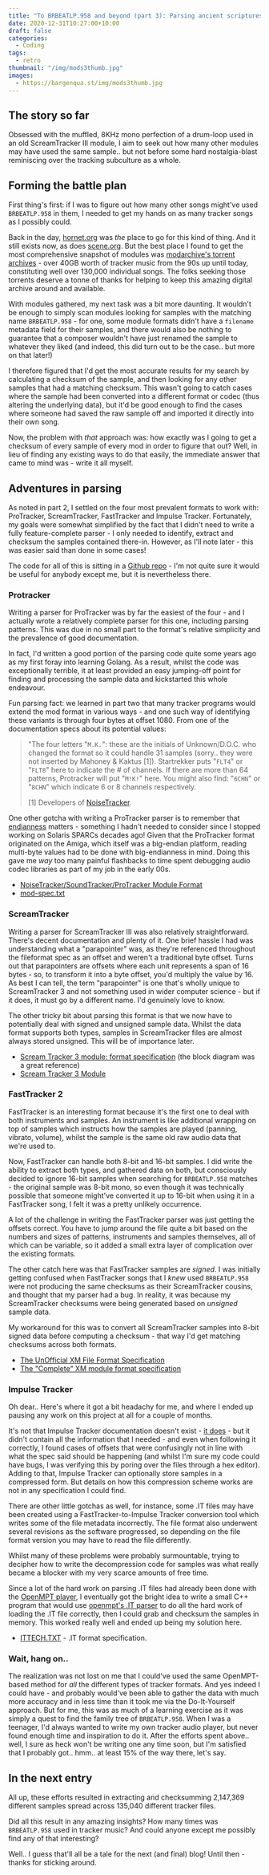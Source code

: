 ```yaml
---
title: "To BRBEATLP.958 and beyond (part 3): Parsing ancient scriptures"
date: 2020-12-31T10:27:00+10:00
draft: false
categories:
  - Coding
tags:
  - retro
thumbnail: "/img/mods3thumb.jpg"
images:
  - https://bargenqua.st/img/mods3thumb.jpg
---
```


## The story so far

Obsessed with the muffled, 8KHz mono perfection of a drum-loop used in an old ScreamTracker III module, I aim to seek out how many other modules may have used the same sample.. but not before some hard nostalgia-blast reminiscing over the tracking subculture as a whole.

## Forming the battle plan

First thing's first: if I was to figure out how many other songs might've used `BRBEATLP.958` in them, I needed to get my hands on as many tracker songs as I possibly could.

Back in the day, [hornet.org](https://hornet.org) was _the_ place to go for this kind of thing. And it still exists now, as does [scene.org](https://files.scene.org/browse/music/). But the best place I found to get the most comprehensive snapshot of modules was [modarchive's torrent archives](http://tracker.modarchive.org/) - over 40GB worth of tracker music from the 90s up until today,  constituting well over 130,000 individual songs. The folks seeking those torrents deserve a tonne of thanks for helping to keep this amazing digital archive around and available.

With modules gathered, my next task was a bit more daunting. It wouldn't be enough to simply scan modules looking for samples with the matching name `BRBEATLP.958` - for one, some module formats didn't have a `filename` metadata field for their samples, and there would also be nothing to guarantee that a composer wouldn't have just renamed the sample to whatever they liked (and indeed, this did turn out to be the case.. but more on that later!)

I therefore figured that I'd get the most accurate results for my search by calculating a checksum of the sample, and then looking for any other samples that had a matching checksum. This wasn't going to catch cases where the sample had been converted into a different format or codec (thus altering the underlying data), but it'd be good enough to find the cases where someone had saved the raw sample off and imported it directly into their own song.

Now, the problem with _that_ approach was: how exactly was I going to get a checksum of every sample of every mod in order to figure that out? Well, in lieu of finding any existing ways to do that easily, the immediate answer that came to mind was - write it all myself.

## Adventures in parsing

As noted in part 2, I settled on the four most prevalent formats to work with: ProTracker, ScreamTracker, FastTracker and Impulse Tracker. Fortunately, my goals were somewhat simplified by the fact that I didn't need to write a fully feature-complete parser - I only needed to identify, extract and checksum the samples contained there-in. However, as I'll note later - this was easier said than done in some cases! 

The code for all of this is sitting in a [Github repo](https://github.com/mrbarge/go-mod) - I'm not quite sure it would be useful for anybody except me, but it is nevertheless there. 

### Protracker 

Writing a parser for ProTracker was by far the easiest of the four - and I actually wrote a relatively complete parser for this one, including parsing patterns. This was due in no small part to the format's relative simplicity and the prevalence of good documentation.

In fact, I'd written a good portion of the parsing code quite some years ago as my first foray into learning Golang. As a result, whilst the code was exceptionally terrible, it at least provided an easy jumping-off point for finding and processing the sample data and kickstarted this whole endeavour.

Fun parsing fact: we learned in part two that many tracker programs would extend the mod format in various ways - and one such way of identifying these variants is through four bytes at offset 1080. From one of the documentation specs about its potential values: 

> "The four letters "`M.K.`": these are the initials of Unknown/D.O.C. who changed the format so it could handle 31 samples (sorry.. they were not inserted by Mahoney & Kaktus [1]). Startrekker puts "`FLT4`" or "`FLT8`" here to indicate the # of channels. If there are more than 64 patterns, Protracker will put "`M!K!`" here. You might also find: "`6CHN`" or "`8CHN`" which indicate 6 or 8 channels respectively.
> 
> [1] Developers of [NoiseTracker](https://en.wikipedia.org/wiki/NoiseTracker).

One other gotcha with writing a ProTracker parser is to remember that [endianness](https://en.wikipedia.org/wiki/Endianness) matters - something I hadn't needed to consider since I stopped working on Solaris SPARCs decades ago! Given that the ProTracker format originated on the Amiga, which itself was a big-endian platform, reading multi-byte values had to be done with big-endianness in mind. Doing this gave me _way_ too many painful flashbacks to time spent debugging audio codec libraries as part of my job in the early 00s.

- [NoiseTracker/SoundTracker/ProTracker Module Format](https://www.aes.id.au/modformat.html)
- [mod-spec.txt](https://www.eblong.com/zarf/blorb/mod-spec.txt)

### ScreamTracker

Writing a parser for ScreamTracker III was also relatively straightforward. There's decent documentation and plenty of it. One brief hassle I had was understanding what a "parapointer" was, as they're referenced throughout the fileformat spec as an offset and weren't a traditional byte offset. Turns out that parapointers are offsets where each unit represents a span of 16 bytes - so, to transform it into a byte offset, you'd multiply the value by 16. As best I can tell, the term "parapointer" is one that's wholly unique to ScreamTracker 3 and not something used in wider computer science - but if it does, it must go by a different name. I'd genuinely love to know.

The other tricky bit about parsing this format is that we now have to potentially deal with signed and unsigned sample data. Whilst the data format supports both types, samples in ScreamTracker files are almost always stored unsigned. This will be of importance later.

- [Scream Tracker 3 module: format specification](https://formats.kaitai.io/s3m/index.html) (the block diagram was a great reference)
- [Scream Tracker 3 Module](https://wiki.multimedia.cx/index.php/Scream_Tracker_3_Module)

### FastTracker 2

FastTracker is an interesting format because it's the first one to deal with both instruments and samples. An instrument is like additional wrapping on top of samples which instructs how the samples are played (panning, vibrato, volume), whilst the sample is the same old raw audio data that we're used to.

Now, FastTracker can handle both 8-bit and 16-bit samples. I did write the ability to extract both types, and gathered data on both, but consciously decided to ignore 16-bit samples when searching for `BRBEATLP.958` matches - the original sample was 8-bit mono, so even though it was technically possible that someone might've converted it up to 16-bit when using it in a FastTracker song, I felt it was a pretty unlikely occurrence.

A lot of the challenge in writing the FastTracker parser was just getting the offsets correct. You have to jump around the file quite a bit based on the numbers and sizes of patterns, instruments and samples themselves, all of which can be variable, so it added a small extra layer of complication over the existing formats.

The other catch here was that FastTracker samples are _signed_. I was initially getting confused when FastTracker songs that I _knew_ used `BRBEATLP.958` were not producing the same checksums as their ScreamTracker cousins, and thought that my parser had a bug. In reality, it was because my ScreamTracker checksums were being generated based on _unsigned_ sample data. 

My workaround for this was to convert all ScreamTracker samples into 8-bit signed data before computing a checksum - that way I'd get matching checksums across both formats.

- [The UnOfficial XM File Format Specification](http://www.soma.pirate-server.com/projects/experiments/xm/XM_file_format.pdf)
- [The "Complete" XM module format specification](http://jss.sourceforge.net/moddoc/xm-form.txt)

### Impulse Tracker

Oh dear.. Here's where it got a bit headachy for me, and where I ended up pausing any work on this project at all for a couple of months.

It's not that Impulse Tracker documentation doesn't exist - [it does](https://github.com/schismtracker/schismtracker/wiki/ITTECH.TXT) - but it didn't contain all the information that I needed - and even when following it correctly, I found cases of offsets that were confusingly not in line with what the spec said should be happening (and whilst I'm sure my code could have bugs, I was verifying this by poring over the files through a hex editor). Adding to that, Impulse Tracker can optionally store samples in a compressed form. But details on how this compression scheme works are not in any specification I could find. 

There are other little gotchas as well, for instance, some .IT files may have been created using a FastTracker-to-Impulse Tracker conversion tool which writes some of the file metadata incorrectly. The file format also underwent several revisions as the software progressed, so depending on the file format version you may have to read the file differently.

Whilst many of these problems were probably surmountable, trying to decipher how to write the decompression code for samples was what really became a blocker with my very scarce amounts of free time. 

Since a lot of the hard work on parsing .IT files had already been done with the [OpenMPT player](https://openmpt.org/), I eventually got the bright idea to write a small C++ program that would use [openmpt's .IT parser](https://github.com/OpenMPT/openmpt/blob/553389d97cb61ea8e9acaa40c995e0dc411beb2d/soundlib/Load_it.cpp) to do all the hard work of loading the .IT file correctly, then I could grab and checksum the samples in memory. This worked really well and ended up being my solution here. 

- [ITTECH.TXT](https://github.com/schismtracker/schismtracker/wiki/ITTECH.TXT) - .IT format specification.

### Wait, hang on..

The realization was not lost on me that I could've used the same OpenMPT-based method for _all_ the different types of tracker formats. And yes indeed I could have - and probably would've been able to gather the data with much more accuracy and in less time than it took me via the Do-It-Yourself approach. But for me, this was as much of a learning exercise as it was simply a quest to find the family tree of `BRBEATLP.958`. When I was a teenager, I'd always wanted to write my own tracker audio player, but never found enough time and inspiration to do it. After the efforts spent above.. well, I sure as heck won't be writing one any time soon, but I'm satisfied that I probably got.. hmm.. at least 15% of the way there, let's say.

## In the next entry

All up, these efforts resulted in extracting and checksumming 2,147,369 different samples spread across 135,040 different tracker files.

Did all this result in any amazing insights? How many times was `BRBEATLP.958` used in tracker music? And could anyone except me possibly find any of that interesting?

Well.. I guess that'll all be a tale for the next (and final) blog! Until then - thanks for sticking around.

